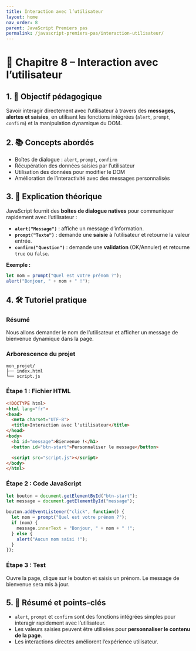 ```yaml
---
title: Interaction avec l’utilisateur
layout: home
nav_order: 8
parent: JavaScript Premiers pas
permalink: /javascript-premiers-pas/interaction-utilisateur/
---
```


# 📘 Chapitre 8 – Interaction avec l’utilisateur

## 1. 🎯 Objectif pédagogique

Savoir interagir directement avec l’utilisateur à travers des **messages, alertes et saisies**, en utilisant les fonctions intégrées (`alert`, `prompt`, `confirm`) et la manipulation dynamique du DOM.

## 2. 📚 Concepts abordés

* Boîtes de dialogue : `alert`, `prompt`, `confirm`
* Récupération des données saisies par l’utilisateur
* Utilisation des données pour modifier le DOM
* Amélioration de l’interactivité avec des messages personnalisés

## 3. 🧠 Explication théorique

JavaScript fournit des **boîtes de dialogue natives** pour communiquer rapidement avec l’utilisateur :

* **`alert("Message")`** : affiche un message d’information.
* **`prompt("Texte")`** : demande une **saisie** à l’utilisateur et retourne la valeur entrée.
* **`confirm("Question")`** : demande une **validation** (OK/Annuler) et retourne `true` ou `false`.

**Exemple :**

```js
let nom = prompt("Quel est votre prénom ?");
alert("Bonjour, " + nom + " !");
```

## 4. 🛠 Tutoriel pratique

### Résumé

Nous allons demander le nom de l’utilisateur et afficher un message de bienvenue dynamique dans la page.

### Arborescence du projet

```
mon_projet/
├── index.html
└── script.js
```

### **Étape 1 : Fichier HTML**

```html
<!DOCTYPE html>
<html lang="fr">
<head>
  <meta charset="UTF-8">
  <title>Interaction avec l'utilisateur</title>
</head>
<body>
  <h1 id="message">Bienvenue !</h1>
  <button id="btn-start">Personnaliser le message</button>

  <script src="script.js"></script>
</body>
</html>
```

### **Étape 2 : Code JavaScript**

```js
let bouton = document.getElementById("btn-start");
let message = document.getElementById("message");

bouton.addEventListener("click", function() {
  let nom = prompt("Quel est votre prénom ?");
  if (nom) {
    message.innerText = "Bonjour, " + nom + " !";
  } else {
    alert("Aucun nom saisi !");
  }
});
```

### **Étape 3 : Test**

Ouvre la page, clique sur le bouton et saisis un prénom. Le message de bienvenue sera mis à jour.

## 5. 🧾 Résumé et points-clés

* `alert`, `prompt` et `confirm` sont des fonctions intégrées simples pour interagir rapidement avec l’utilisateur.
* Les valeurs saisies peuvent être utilisées pour **personnaliser le contenu de la page**.
* Les interactions directes améliorent l’expérience utilisateur.

